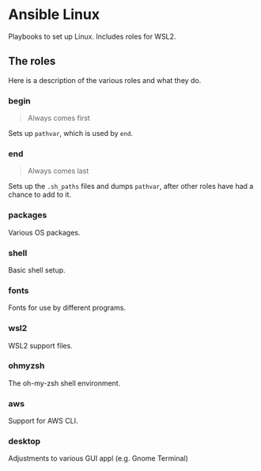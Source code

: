 # Ansible Linux

Playbooks to set up Linux. Includes roles for WSL2.

## The roles

Here is a description of the various roles and what they do.

### begin

> Always comes first

Sets up `pathvar`, which is used by `end`.

### end

> Always comes last

Sets up the `.sh_paths` files and dumps `pathvar`, after other roles have had a chance to add to it.

### packages

Various OS packages.

### shell

Basic shell setup.

### fonts

Fonts for use by different programs.

### wsl2

WSL2 support files.

### ohmyzsh

The oh-my-zsh shell environment.

### aws

Support for AWS CLI.

### desktop

Adjustments to various GUI appl (e.g. Gnome Terminal)
